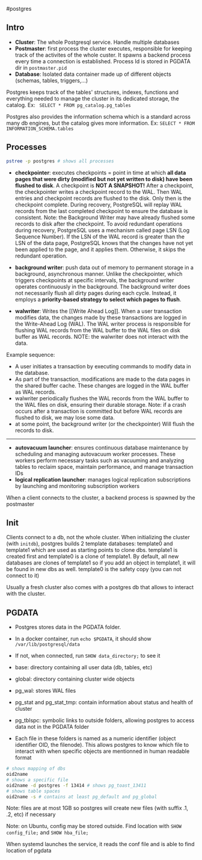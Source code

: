 #postgres
## Intro

- **Cluster**: The whole Postgresql service. Handle multiple databases
- **Postmaster**: first process the cluster executes, responsible for keeping track of the activites of the whole custer. It spawns a backend process every time a connection is established. Process Id is stored in PGDATA dir in `postmaster.pid`
- **Database**: Isolated data container made up of different objects (schemas, tables, triggers,...)


Postgres keeps track of the tables' structures, indexes, functions and everything needed to manage the cluster in its dedicated storage, the catalog. Ex: ` SELECT * FROM pg_catalog.pg_tables`

Postgres also provides the information schema which is a standard across many db engines, but the catalog gives more information. Ex: `SELECT * FROM INFORMATION_SCHEMA.tables`


## Processes
```bash
pstree -p postgres # shows all processes
```

- **checkpointer**: executes checkpoints = point in time at which **all data pages that were dirty (modified but not yet written to disk) have been flushed to disk**. A checkpoint is **NOT A SNAPSHOT!** After a checkpoint, the checkpointer writes a checkpoint record to the WAL. Then WAL entries and checkpoint records are flushed to the disk. Only then is the checkpoint complete. During recovery, PostgreSQL will replay WAL records from the last completed checkpoint to ensure the database is consistent. Note: the Background Writer may have already flushed some records to disk after the checkpoint. To avoid redundant operations during recovery, PostgreSQL uses a mechanism called page LSN (Log Sequence Number). If the LSN of the WAL record is greater than the LSN of the data page, PostgreSQL knows that the changes have not yet been applied to the page, and it applies them. Otherwise, it skips the redundant operation.


- **background writer**: push data out of memory to permanent storage in a background, asynchronous manner. Unlike the checkpointer, which triggers checkpoints at specific intervals, the background writer operates continuously in the background. The background writer does not necessarily flush all dirty pages during each cycle. Instead, it employs a **priority-based strategy to select which pages to flush**.

- **walwriter**: Writes the [[Write Ahead Log]]. When a user transaction modifies data, the changes made by these transactions are logged in the Write-Ahead Log (WAL). The WAL writer process is responsible for flushing WAL records from the WAL buffer to the WAL files on disk buffer as WAL records. NOTE: the walwriter does not interact with the data. 

Example sequence:
- A user initiates a transaction by executing commands to modify data in the database.
- As part of the transaction, modifications are made to the data pages in the shared buffer cache. These changes are logged in the WAL buffer as WAL records.
- walwriter periodically flushes the WAL records from the WAL buffer to the WAL files on disk, ensuring their durable storage. Note: if a crash occurs after a transaction is committed but before WAL records are flushed to disk, we may lose some data. 
- at some point, the background writer (or the checkpointer) Will flush the records to disk. 
---



- **autovacuum launcher**: ensures continuous database maintenance by scheduling and managing autovacuum worker processes. These workers perform necessary tasks such as vacuuming and analyzing tables to reclaim space, maintain performance, and manage transaction IDs
- **logical replication launcher**: manages logical replication subscriptions by launching and monitoring subscription workers


When a client connects to the cluster, a backend process is spawned by the postmaster

## Init

Clients connect to a db, not the whole cluster. When initializing the cluster (with `initdb`), postgres builds 2 template databases: template0 and template1 which are used as starting points to clone dbs. template1 is created first and template0 is a clone of template1. By default, all new databases are clones of template1 so if you add an object in template1, it will be found in new dbs as well. template0 is the safety copy (you can not connect to it)

Usually a fresh cluster also comes with a postgres db that allows to interact with the cluster.


## PGDATA

- Postgres stores data in the PGDATA folder. 
- In a docker container, run `echo $PGDATA`, it should show `/var/lib/postgresql/data`
- If not, when connected, run `SHOW data_directory;` to see it

- base: directory containing all user data (db, tables, etc)
- global: directory containing cluster wide objects
- pg_wal: stores WAL files
- pg_stat and pg_stat_tmp: contain information about status and health of cluster
- pg_tblspc: symbolic links to outside folders, allowing postgres to access data not in the PGDATA folder

- Each file in these folders is named as a numeric identifier (object identifier OID, the filenode). This allows postgres to know which file to interact with when specific objects are mentionned in human readable format
```bash
# shows mapping of dbs
oid2name 
# shows a specific file
oid2name -d postgres -f 13414 # shows pg_toast_13411
# shows table spaces
oid2name -s # contains at least pg_default and pg_global
```
Note: files are at most 1GB so postgres will create new files (with suffix .1, .2, etc) if necessary

Note: on Ubuntu, config may be stored outside. Find location with `SHOW config_file;` and `SHOW hba_file;`

When systemd launches the service, it reads the conf file and is able to find location of pgdata 
